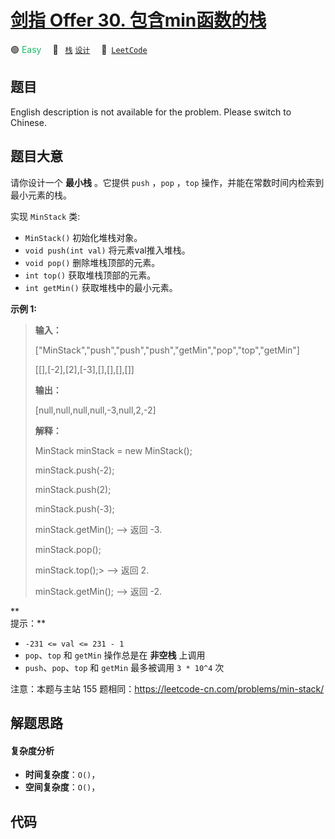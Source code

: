 # [剑指 Offer 30. 包含min函数的栈](https://leetcode.cn/problems/bao-han-minhan-shu-de-zhan-lcof)

🟢 <font color=#15bd66>Easy</font>&emsp; 🔖&ensp; [`栈`](/leetcode/outline/tag/stack.md) [`设计`](/leetcode/outline/tag/design.md)&emsp; 🔗&ensp;[`LeetCode`](https://leetcode.cn/problems/bao-han-minhan-shu-de-zhan-lcof)

## 题目

English description is not available for the problem. Please switch to
Chinese.


## 题目大意

请你设计一个 **最小栈** 。它提供 `push` ，`pop` ，`top` 操作，并能在常数时间内检索到最小元素的栈。



实现 `MinStack` 类:

  * `MinStack()` 初始化堆栈对象。
  * `void push(int val)` 将元素val推入堆栈。
  * `void pop()` 删除堆栈顶部的元素。
  * `int top()` 获取堆栈顶部的元素。
  * `int getMin()` 获取堆栈中的最小元素。



**示例 1:**

> 
> 
> 
> 
> 
> **输入：**
> 
> ["MinStack","push","push","push","getMin","pop","top","getMin"]
> 
> [[],[-2],[2],[-3],[],[],[],[]]
> 
> 
> 
> **输出：**
> 
> [null,null,null,null,-3,null,2,-2]
> 
> 
> 
> **解释：**
> 
> MinStack minStack = new MinStack();
> 
> minStack.push(-2);
> 
> minStack.push(2);
> 
> minStack.push(-3);
> 
> minStack.getMin();   --> 返回 -3.
> 
> minStack.pop();
> 
> minStack.top();> 
>   --> 返回 2.
> 
> minStack.getMin();   --> 返回 -2.
> 
> 



**  
提示：**

  * `-231 <= val <= 231 - 1`
  * `pop`、`top` 和 `getMin` 操作总是在 **非空栈** 上调用
  * `push`、`pop`、`top` 和 `getMin` 最多被调用 `3 * 10^4` 次



注意：本题与主站 155 题相同：<https://leetcode-cn.com/problems/min-stack/>




## 解题思路

#### 复杂度分析

- **时间复杂度**：`O()`，
- **空间复杂度**：`O()`，

## 代码

```javascript

```